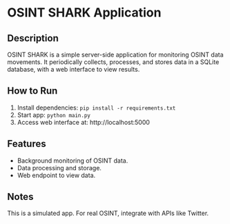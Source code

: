 # OSINT SHARK Application

## Description
OSINT SHARK is a simple server-side application for monitoring OSINT data movements. It periodically collects, processes, and stores data in a SQLite database, with a web interface to view results.

## How to Run
1. Install dependencies: `pip install -r requirements.txt`
2. Start app: `python main.py`
3. Access web interface at: http://localhost:5000

## Features
- Background monitoring of OSINT data.
- Data processing and storage.
- Web endpoint to view data.

## Notes
This is a simulated app. For real OSINT, integrate with APIs like Twitter.
